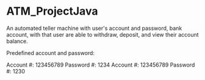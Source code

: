 # ATM_ProjectJava
An automated teller machine with user's account and password, bank account, with that user are able to withdraw, deposit, and view their account balance.

Predefined account and password: 

Account #: 123456789 Password #: 1234 
Account #: 123456789 Password #: 1230
